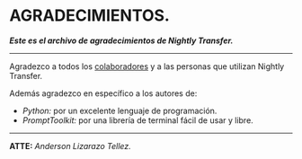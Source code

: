 # AGRADECIMIENTOS.

***Este es el archivo de agradecimientos de Nightly Transfer.***

---

Agradezco a todos los [colaboradores](./AUTHORS.md) y a las personas
que utilizan Nightly Transfer.

Además agradezco en específico a los autores de:
 - *Python:* por un excelente lenguaje de programación.
 - *PromptToolkit:* por una librería de terminal fácil de usar y libre.

---

**ATTE:** *Anderson Lizarazo Tellez.*